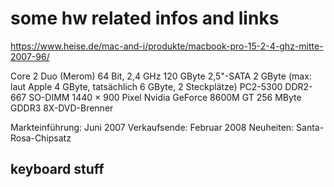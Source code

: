 # some hw related infos and links

https://www.heise.de/mac-and-i/produkte/macbook-pro-15-2-4-ghz-mitte-2007-96/


Core 2 Duo (Merom) 64 Bit, 2,4 GHz
120 GByte 2,5"-SATA
2 GByte (max: laut Apple 4 GByte, tatsächlich 6 GByte, 2 Steckplätze) PC2-5300 DDR2-667 SO-DIMM
1440 × 900 Pixel
Nvidia GeForce 8600M GT 256 MByte GDDR3
8X-DVD-Brenner

Markteinführung: Juni 2007
Verkaufsende: Februar 2008
Neuheiten: Santa-Rosa-Chipsatz


keyboard stuff
--------------
